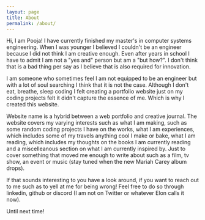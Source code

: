 ```yaml
---
layout: page
title: About
permalink: /about/
---
```


Hi, I am Pooja! I have currently finished my master's in computer systems engineering. When I was younger I believed I couldn't be an engineer because I did not think I am creative enough. Even after years in school I have to admit I am not a "yes and" person but am a "but how?". I don't think that is a bad thing per say as I believe that is also required for innovation.

I am someone who sometimes feel I am not equipped to be an engineer but with a lot of soul searching I think that it is not the case. Although I don't eat, breathe, sleep coding I felt creating a portfolio website just on my coding projects felt it didn't capture the essence of me. Which is why I created this website.

Website name is a hybrid between a web portfolio and creative journal. The website covers my varying interests such as what I am making, such as some random coding projects I have on the works, what I am experiences, which includes some of my travels anything cool I make or bake, what I am reading, which includes my thoughts on the books I am currently reading and a miscelleanous section on what I am currently inspired by. Just to cover something that moved me enough to write about such as a film, tv show, an event or music (stay tuned when the new Mariah Carey album drops).

If that sounds interesting to you have a look around, if you want to reach out to me such as to yell at me for being wrong! Feel free to do so through linkedin, github or discord (I am not on Twitter or whatever Elon calls it now).

Until next time!
